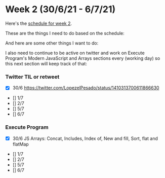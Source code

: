 # Week 2 (30/6/21 - 6/7/21)

Here's the [schedule for week 2]().

These are the things I need to do based on the schedule:

And here are some other things I want to do:

I also need to continue to be active on twitter and work on Execute Program's Modern JavaScript and Arrays sections every (working day) so this next section will keep track of that:

### Twitter TIL or retweet

- [x] 30/6 https://twitter.com/LopezelPesado/status/1410313700611866630
- [] 1/7
- [] 2/7
- [] 5/7
- [] 6/7

### Execute Program

- [x] 30/6 JS Arrays: Concat, Includes, Index of, New and fill, Sort, flat and flatMap
- [] 1/7
- [] 2/7
- [] 5/7
- [] 6/7